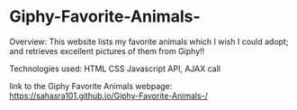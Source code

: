 # Giphy-Favorite-Animals-
Overview:
This website lists my favorite animals which I wish I could adopt; and retrieves excellent pictures of them from Giphy!!

Technologies used:
HTML
CSS
Javascript
API, AJAX call

link to the Giphy Favorite Animals webpage:  
https://sahasra101.github.io/Giphy-Favorite-Animals-/

